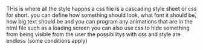 THis is where all the style happns a css file is a cascading style sheet or css for short.
you can define how something should look, what font it should be, how big text should be and you can program any animations that are in the html file such as a loading screen 
you can also use css to hide something from being visible from the user
the possibilitys with css and style are endless (some conditions apply)
